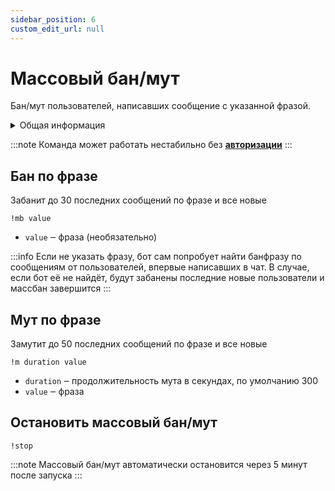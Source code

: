 ```yaml
---
sidebar_position: 6
custom_edit_url: null
---
```


# Массовый бан/мут

Бан/мут пользователей, написавших сообщение с указанной фразой.

<details>
  <summary>Общая информация</summary>
  <ul>
    <li><b>Название:</b> mb</li>
    <li><b>Элиасы:</b> mt, m</li>
    <li><b>Кулдаун:</b> общий 60 секунд</li>
    <li><a href="https://github.com/Relanit/ModBoty/blob/master/ModBoty/cogs/massban.py"><b>Исходный код</b></a></li>
  </ul>
</details>

:::note
Команда может работать нестабильно без **[авторизации](./auth.md)**
:::

## Бан по фразе

Забанит до 30 последних сообщений по фразе и все новые

`!mb value`
- `value` ‒ фраза (необязательно)

:::info
Если не указать фразу, бот сам попробует  найти банфразу по сообщениям от пользователей, впервые написавших в чат. В случае, если бот её не найдёт, будут забанены последние новые пользователи и массбан завершится
:::

## Мут по фразе
Замутит до 50 последних сообщений по фразе и все новые

`!m duration value`
- `duration` ‒ продолжительность мута в секундах, по умолчанию 300
- `value` ‒ фраза

## Остановить массовый бан/мут
`!stop`

:::note
Массовый бан/мут автоматически остановится через 5 минут после запуска
:::